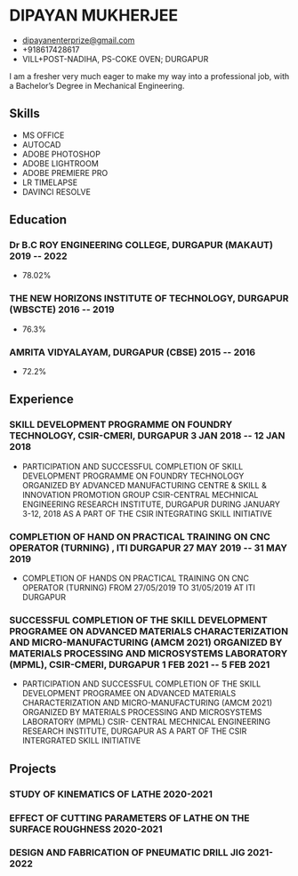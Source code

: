 # DIPAYAN MUKHERJEE

- <dipayanenterprize@gmail.com>
- +918617428617
- VILL+POST-NADIHA, PS-COKE OVEN; DURGAPUR

I am a fresher very much eager to make my way into a professional job, with a Bachelor’s Degree in Mechanical Engineering.


## Skills
  - MS OFFICE
  - AUTOCAD
  - ADOBE PHOTOSHOP
  - ADOBE LIGHTROOM
  - ADOBE PREMIERE PRO
  - LR TIMELAPSE
  - DAVINCI RESOLVE


## Education

### <span>Dr B.C ROY ENGINEERING COLLEGE, DURGAPUR (MAKAUT)</span> <span>2019 -- 2022</span>

  - 78.02%

### <span>THE NEW HORIZONS INSTITUTE OF TECHNOLOGY, DURGAPUR (WBSCTE)</span> <span>2016 -- 2019</span>

  - 76.3%

### <span>AMRITA VIDYALAYAM, DURGAPUR (CBSE)</span> <span>2015 -- 2016</span>

  - 72.2%


## Experience

### <span>SKILL DEVELOPMENT PROGRAMME ON FOUNDRY TECHNOLOGY, CSIR-CMERI, DURGAPUR</span> <span>3 JAN 2018 -- 12 JAN 2018</span>

  - PARTICIPATION AND SUCCESSFUL COMPLETION OF SKILL DEVELOPMENT PROGRAMME ON FOUNDRY TECHNOLOGY ORGANIZED BY ADVANCED MANUFACTURING CENTRE & SKILL & INNOVATION PROMOTION GROUP CSIR-CENTRAL MECHNICAL ENGINEERING RESEARCH INSTITUTE, DURGAPUR DURING JANUARY 3-12, 2018 AS A PART OF THE CSIR INTEGRATING SKILL INITIATIVE 

### <span>COMPLETION OF HAND ON PRACTICAL TRAINING ON CNC OPERATOR (TURNING) , ITI DURGAPUR</span> <span>27 MAY 2019 -- 31 MAY 2019</span>

  - COMPLETION OF HANDS ON PRACTICAL TRAINING ON CNC OPERATOR (TURNING) FROM 27/05/2019 TO 31/05/2019 AT ITI DURGAPUR

### <span>SUCCESSFUL COMPLETION OF THE SKILL DEVELOPMENT PROGRAMEE ON ADVANCED MATERIALS CHARACTERIZATION AND MICRO-MANUFACTURING (AMCM 2021) ORGANIZED BY MATERIALS PROCESSING AND MICROSYSTEMS LABORATORY (MPML), CSIR-CMERI, DURGAPUR</span> <span>1 FEB 2021 -- 5 FEB 2021</span>

  - PARTICIPATION AND SUCCESSFUL COMPLETION OF THE SKILL DEVELOPMENT PROGRAMEE ON ADVANCED MATERIALS CHARACTERIZATION AND MICRO-MANUFACTURING (AMCM 2021) ORGANIZED BY MATERIALS PROCESSING AND MICROSYSTEMS LABORATORY (MPML) CSIR- CENTRAL MECHNICAL ENGINEERING RESEARCH INSTITUTE, DURGAPUR AS A PART OF THE CSIR INTERGRATED SKILL INITIATIVE


## Projects

### <span>STUDY OF KINEMATICS OF LATHE</span> <span>2020-2021</span>


### <span>EFFECT OF CUTTING PARAMETERS OF LATHE ON THE SURFACE ROUGHNESS</span> <span>2020-2021</span>


### <span>DESIGN AND FABRICATION OF PNEUMATIC DRILL JIG</span> <span>2021-2022</span>


